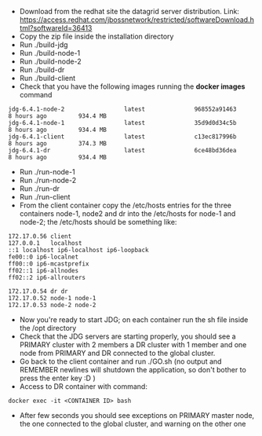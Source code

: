 - Download from the redhat site the datagrid server distribution. Link: https://access.redhat.com/jbossnetwork/restricted/softwareDownload.html?softwareId=36413
- Copy the zip file inside the installation directory
- Run ./build-jdg
- Run ./build-node-1
- Run ./build-node-2
- Run ./build-dr
- Run ./build-client
- Check that you have the following images running the **docker images** command
```
jdg-6.4.1-node-2                 latest              968552a91463        8 hours ago         934.4 MB
jdg-6.4.1-node-1                 latest              35d9d0d34c5b        8 hours ago         934.4 MB
jdg-6.4.1-client                 latest              c13ec817996b        8 hours ago         374.3 MB
jdg-6.4.1-dr                     latest              6ce48bd36dea        8 hours ago         934.4 MB
```
- Run ./run-node-1
- Run ./run-node-2
- Run ./run-dr
- Run ./run-client
- From the client container copy the /etc/hosts entries for the three containers node-1, node2 and dr into the /etc/hosts for node-1 and node-2; the /etc/hosts should be something like:
```
172.17.0.56	client
127.0.0.1	localhost
::1	localhost ip6-localhost ip6-loopback
fe00::0	ip6-localnet
ff00::0	ip6-mcastprefix
ff02::1	ip6-allnodes
ff02::2	ip6-allrouters

172.17.0.54	dr dr
172.17.0.52	node-1 node-1
172.17.0.53	node-2 node-2
```
- Now you're ready to start JDG; on each container run the sh file inside the /opt directory
- Check that the JDG servers are starting properly, you should see a PRIMARY cluster with 2 members a DR cluster with 1 member and one node from PRIMARY and DR connected to the global cluster.
- Go back to the client container and run ./GO.sh (no output and REMEMBER newlines will shutdown the application, so don't bother to press the enter key :D )
- Access to DR container with command:
```
docker exec -it <CONTAINER ID> bash
```
- After few seconds you should see exceptions on PRIMARY master node, the one connected to the global cluster, and warning on the other one
